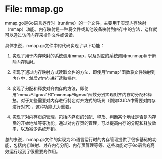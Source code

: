 # File: mmap.go

mmap.go是Go语言运行时（runtime）的一个文件，主要用于实现内存映射（mmap）功能。内存映射是一种将文件或其他设备映射到内存中的方法，这样就可以通过访问内存来操作文件或设备。

具体来说，mmap.go文件中的代码实现了以下功能：

1. 实现了用于内存映射的系统调用mmap，以及对应的系统调用munmap用于解除内存映射。

2. 实现了通过内存映射方式读取文件的方法，即使用"mmap"函数将文件映射到内存中，然后对内存进行读取操作。

3. 实现了分配和释放对齐内存的方法，即使用"mmapAligned"和"munmapAligned"函数分别实现对齐内存的分配和释放。对于某些需要对内存进行特定对齐方式的场景（例如CUDA中需要对内存进行对齐），这种功能尤为重要。

4. 实现了对内存页的管理，包括内存页的分配、释放、判断某个地址是否是内存页的开始地址等等功能。通过对内存页的管理，可以提高内存的分配和释放效率，以及减少系统开销。

总的来说，mmap.go文件的实现为Go语言运行时的内存管理提供了很多基础的功能，包括内存映射、对齐内存分配、内存页管理等等。这些功能对于Go语言的高效运行起到了很重要的作用。

